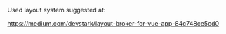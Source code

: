Used layout system suggested at:

   https://medium.com/devstark/layout-broker-for-vue-app-84c748ce5cd0
   
